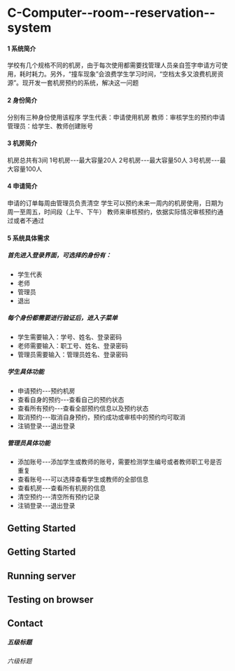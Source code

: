 # C-Computer--room--reservation--system
#### 1 系统简介
学校有几个规格不同的机房，由于每次使用都需要找管理人员亲自签字申请方可使用，耗时耗力。另外，“撞车现象”会浪费学生学习时间，“空档太多又浪费机房资源”。现开发一套机房预约的系统，解决这一问题
#### 2 身份简介
分别有三种身份使用该程序
  学生代表：申请使用机房
  教师：审核学生的预约申请
  管理员：给学生、教师创建账号
#### 3 机房简介
机房总共有3间
   1号机房---最大容量20人
   2号机房---最大容量50人
   3号机房---最大容量100人
#### 4 申请简介
   申请的订单每周由管理员负责清空
   学生可以预约未来一周内的机房使用，日期为周一至周五，时间段（上午、下午）
   教师来审核预约，依据实际情况审核预约通过或者不通过
#### 5 系统具体需求
##### 首先进入登录界面，可选择的身份有：
   * 学生代表
   * 老师
   * 管理员
   * 退出
##### 每个身份都需要进行验证后，进入子菜单
   * 学生需要输入：学号、姓名、登录密码
   * 老师需要输入：职工号、姓名、登录密码
   * 管理员需要输入：管理员姓名、登录密码
##### 学生具体功能
   * 申请预约---预约机房
   * 查看自身的预约---查看自己的预约状态
   * 查看所有预约---查看全部预约信息以及预约状态
   * 取消预约---取消自身预约，预约成功或审核中的预约均可取消
   * 注销登录---退出登录
##### 管理员具体功能
   * 添加账号---添加学生或教师的账号，需要检测学生编号或者教师职工号是否重复
   * 查看账号---可以选择查看学生或教师的全部信息
   * 查看机房---查看所有机房的信息
   * 清空预约---清空所有预约记录
   * 注销登录---退出登录





## Getting Started 
## Getting Started 
## Running server
## Testing on browser
 
## Contact 
##### 五级标题  
###### 六级标题 
